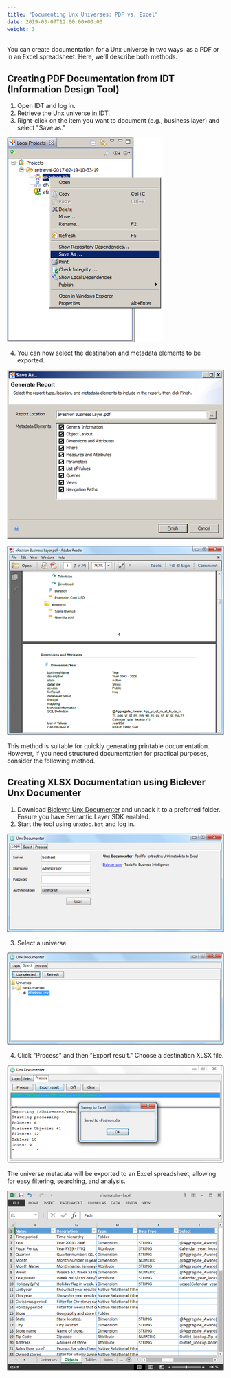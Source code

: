```yaml
---
title: "Documenting Unx Universes: PDF vs. Excel"
date: 2019-03-07T12:00:00+00:00
weight: 3
---
```


You can create documentation for a Unx universe in two ways: as a PDF or in an Excel spreadsheet. Here, we'll describe both methods.

## Creating PDF Documentation from IDT (Information Design Tool)

1. Open IDT and log in.
2. Retrieve the Unx universe in IDT.
3. Right-click on the item you want to document (e.g., business layer) and select "Save as."

  ![Creating PDF documentation of UNX in IDT](/images/pages/unx-documentation.png)

4. You can now select the destination and metadata elements to be exported.

  ![Selection of elements for PDF documentation of UNX in IDT](/images/pages/unx-documentation-2.png)

  ![PDF documentation of UNX created in IDT](/images/pages/unx-documentation-3.png)

This method is suitable for quickly generating printable documentation. However, if you need structured documentation for practical purposes, consider the following method.

## Creating XLSX Documentation using Biclever Unx Documenter

1. Download [Biclever Unx Documenter](/products/unx-universe-documenter/) and unpack it to a preferred folder. Ensure you have Semantic Layer SDK enabled.
2. Start the tool using `unxdoc.bat` and log in.

  ![Biclever Unx Documenter](/images/pages/unx-documentation-4.png)

3. Select a universe.

  ![Selecting a universe](/images/pages/unx-documentation-5.png)

4. Click "Process" and then "Export result." Choose a destination XLSX file.

  ![Exporting result to XLSX](/images/pages/unx-documentation-6.png)

  The universe metadata will be exported to an Excel spreadsheet, allowing for easy filtering, searching, and analysis.

  ![Excel spreadsheet with Unx universe metadata](/images/pages/unx-documentation-7.png)
